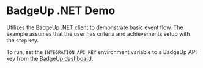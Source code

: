 # BadgeUp .NET Demo

Utilizes the [BadgeUp .NET client](https://github.com/BadgeUp/badgeup-dotnet-client) to demonstrate basic event flow. The example assumes that the user has criteria and achievements setup with the `step` key.

To run, set the `INTEGRATION_API_KEY` environment variable to a BadgeUp API key from the [BadgeUp dashboard](https://dashboard.badgeup.io).
